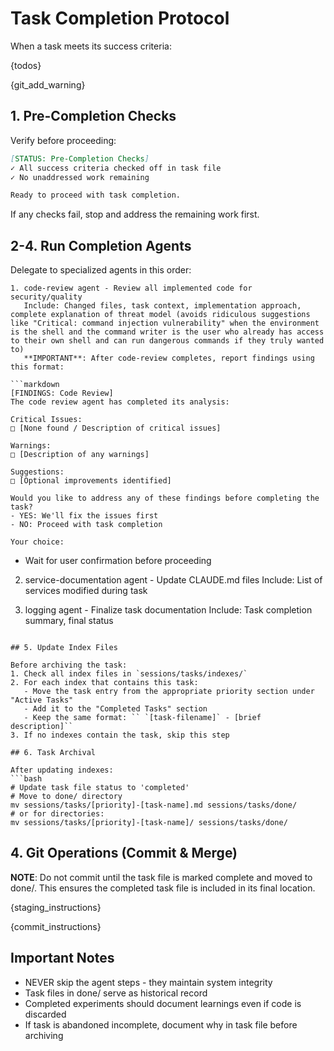 # Task Completion Protocol

When a task meets its success criteria:

{todos}

{git_add_warning}

## 1. Pre-Completion Checks

Verify before proceeding:

```markdown
[STATUS: Pre-Completion Checks]
✓ All success criteria checked off in task file
✓ No unaddressed work remaining

Ready to proceed with task completion.
```

If any checks fail, stop and address the remaining work first.

## 2-4. Run Completion Agents

Delegate to specialized agents in this order:
```
1. code-review agent - Review all implemented code for security/quality
   Include: Changed files, task context, implementation approach, complete explanation of threat model (avoids ridiculous suggestions like "Critical: command injection vulnerability" when the environment is the shell and the command writer is the user who already has access to their own shell and can run dangerous commands if they truly wanted to)
   **IMPORTANT**: After code-review completes, report findings using this format:

```markdown
[FINDINGS: Code Review]
The code review agent has completed its analysis:

Critical Issues:
□ [None found / Description of critical issues]

Warnings:
□ [Description of any warnings]

Suggestions:
□ [Optional improvements identified]

Would you like to address any of these findings before completing the task?
- YES: We'll fix the issues first
- NO: Proceed with task completion

Your choice:
```

   - Wait for user confirmation before proceeding
   
2. service-documentation agent - Update CLAUDE.md files 
   Include: List of services modified during task
   
3. logging agent - Finalize task documentation
   Include: Task completion summary, final status
```

## 5. Update Index Files

Before archiving the task:
1. Check all index files in `sessions/tasks/indexes/`
2. For each index that contains this task:
   - Move the task entry from the appropriate priority section under "Active Tasks"
   - Add it to the "Completed Tasks" section
   - Keep the same format: `` `[task-filename]` - [brief description]``
3. If no indexes contain the task, skip this step

## 6. Task Archival

After updating indexes:
```bash
# Update task file status to 'completed'
# Move to done/ directory
mv sessions/tasks/[priority]-[task-name].md sessions/tasks/done/
# or for directories:
mv sessions/tasks/[priority]-[task-name]/ sessions/tasks/done/
```

## 4. Git Operations (Commit & Merge)

**NOTE**: Do not commit until the task file is marked complete and moved to done/. This ensures the completed task file is included in its final location.

{staging_instructions}

{commit_instructions}

## Important Notes

- NEVER skip the agent steps - they maintain system integrity
- Task files in done/ serve as historical record
- Completed experiments should document learnings even if code is discarded
- If task is abandoned incomplete, document why in task file before archiving
